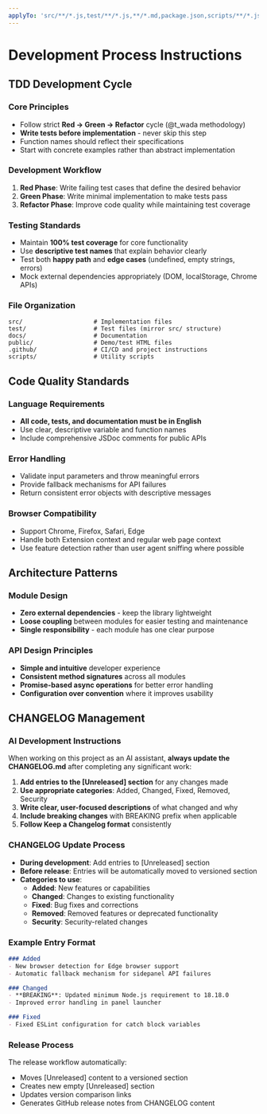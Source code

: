 ```yaml
---
applyTo: 'src/**/*.js,test/**/*.js,**/*.md,package.json,scripts/**/*.js'
---
```


# Development Process Instructions

## TDD Development Cycle

### Core Principles

- Follow strict **Red → Green → Refactor** cycle (@t_wada methodology)
- **Write tests before implementation** - never skip this step
- Function names should reflect their specifications
- Start with concrete examples rather than abstract implementation

### Development Workflow

1. **Red Phase**: Write failing test cases that define the desired behavior
2. **Green Phase**: Write minimal implementation to make tests pass
3. **Refactor Phase**: Improve code quality while maintaining test coverage

### Testing Standards

- Maintain **100% test coverage** for core functionality
- Use **descriptive test names** that explain behavior clearly
- Test both **happy path** and **edge cases** (undefined, empty strings, errors)
- Mock external dependencies appropriately (DOM, localStorage, Chrome APIs)

### File Organization

```
src/                    # Implementation files
test/                   # Test files (mirror src/ structure)
docs/                   # Documentation
public/                 # Demo/test HTML files
.github/                # CI/CD and project instructions
scripts/                # Utility scripts
```

## Code Quality Standards

### Language Requirements

- **All code, tests, and documentation must be in English**
- Use clear, descriptive variable and function names
- Include comprehensive JSDoc comments for public APIs

### Error Handling

- Validate input parameters and throw meaningful errors
- Provide fallback mechanisms for API failures
- Return consistent error objects with descriptive messages

### Browser Compatibility

- Support Chrome, Firefox, Safari, Edge
- Handle both Extension context and regular web page context
- Use feature detection rather than user agent sniffing where possible

## Architecture Patterns

### Module Design

- **Zero external dependencies** - keep the library lightweight
- **Loose coupling** between modules for easier testing and maintenance
- **Single responsibility** - each module has one clear purpose

### API Design Principles

- **Simple and intuitive** developer experience
- **Consistent method signatures** across all modules
- **Promise-based async operations** for better error handling
- **Configuration over convention** where it improves usability

## CHANGELOG Management

### AI Development Instructions

When working on this project as an AI assistant, **always update the CHANGELOG.md** after completing any significant work:

1. **Add entries to the [Unreleased] section** for any changes made
2. **Use appropriate categories**: Added, Changed, Fixed, Removed, Security
3. **Write clear, user-focused descriptions** of what changed and why
4. **Include breaking changes** with BREAKING prefix when applicable
5. **Follow Keep a Changelog format** consistently

### CHANGELOG Update Process

- **During development**: Add entries to [Unreleased] section
- **Before release**: Entries will be automatically moved to versioned section
- **Categories to use**:
  - **Added**: New features or capabilities
  - **Changed**: Changes to existing functionality  
  - **Fixed**: Bug fixes and corrections
  - **Removed**: Removed features or deprecated functionality
  - **Security**: Security-related changes

### Example Entry Format

```markdown
### Added
- New browser detection for Edge browser support
- Automatic fallback mechanism for sidepanel API failures

### Changed  
- **BREAKING**: Updated minimum Node.js requirement to 18.18.0
- Improved error handling in panel launcher

### Fixed
- Fixed ESLint configuration for catch block variables
```

### Release Process

The release workflow automatically:
- Moves [Unreleased] content to a versioned section
- Creates new empty [Unreleased] section
- Updates version comparison links
- Generates GitHub release notes from CHANGELOG content
